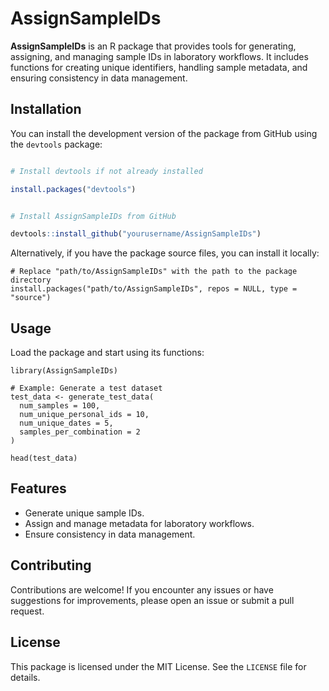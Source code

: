 

# AssignSampleIDs

**AssignSampleIDs** is an R package that provides tools for generating, assigning, and managing sample IDs in laboratory workflows. It includes functions for creating unique identifiers, handling sample metadata, and ensuring consistency in data management.

## Installation

You can install the development version of the package from GitHub using the `devtools` package:

```r

# Install devtools if not already installed

install.packages("devtools")


# Install AssignSampleIDs from GitHub

devtools::install_github("yourusername/AssignSampleIDs")
```

Alternatively, if you have the package source files, you can install it locally:

```
# Replace "path/to/AssignSampleIDs" with the path to the package directory
install.packages("path/to/AssignSampleIDs", repos = NULL, type = "source")
```

## Usage

Load the package and start using its functions:

```
library(AssignSampleIDs)

# Example: Generate a test dataset
test_data <- generate_test_data(
  num_samples = 100,
  num_unique_personal_ids = 10,
  num_unique_dates = 5,
  samples_per_combination = 2
)

head(test_data)

```

## Features

* Generate unique sample IDs.
* Assign and manage metadata for laboratory workflows.
* Ensure consistency in data management.

## Contributing

Contributions are welcome! If you encounter any issues or have suggestions for improvements, please open an issue or submit a pull request.

## License

This package is licensed under the MIT License. See the `LICENSE` file for details.
